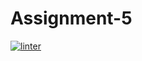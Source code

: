# Assignment-5
[![linter](https://github.com/dylan-stepa/Assignment-5/workflows/linter/badge.svg)](https://github.com/marketplace/actions/super-linter)         
